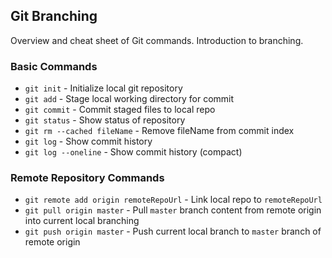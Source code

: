 ## Git Branching

Overview and cheat sheet of Git commands. Introduction to branching.

### Basic Commands

* `git init` - Initialize local git repository
* `git add` - Stage local working directory for commit
* `git commit` - Commit staged files to local repo
* `git status` - Show status of repository
* `git rm --cached fileName` - Remove fileName from commit index
* `git log` - Show commit history
* `git log --oneline` - Show commit history (compact)

### Remote Repository Commands

* `git remote add origin remoteRepoUrl` - Link local repo to `remoteRepoUrl`
* `git pull origin master` - Pull `master` branch content from remote origin into current local branching
* `git push origin master` - Push current local branch to `master` branch of remote origin  
